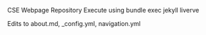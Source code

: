 CSE Webpage Repository
Execute using 
bundle exec jekyll liverve

Edits to
about.md, _config.yml, navigation.yml